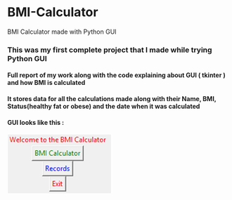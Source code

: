 # BMI-Calculator
BMI Calculator made with Python GUI

### This was my first complete project that I made while trying Python GUI
#### Full report of my work along with the code explaining about GUI ( tkinter ) and how BMI is calculated
#### It stores data for all the calculations made along with their Name, BMI, Status(healthy fat or obese) and the date when it was calculated

#### GUI looks like this :

![GUI Home](https://github.com/MoizSitabkhan/BMI-Calculator/blob/master/images/Image%201.png)
